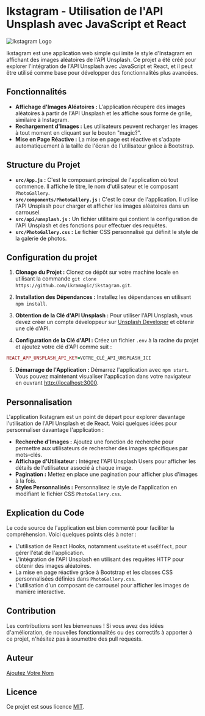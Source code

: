 # Ikstagram - Utilisation de l'API Unsplash avec JavaScript et React

![Ikstagram Logo](insert_logo_url_here) <!-- Ajoutez l'URL du logo de votre projet ici -->

Ikstagram est une application web simple qui imite le style d'Instagram en affichant des images aléatoires de l'API Unsplash. Ce projet a été créé pour explorer l'intégration de l'API Unsplash avec JavaScript et React, et il peut être utilisé comme base pour développer des fonctionnalités plus avancées.

## Fonctionnalités

- **Affichage d'Images Aléatoires :** L'application récupère des images aléatoires à partir de l'API Unsplash et les affiche sous forme de grille, similaire à Instagram.
- **Rechargement d'Images :** Les utilisateurs peuvent recharger les images à tout moment en cliquant sur le bouton "magic?".
- **Mise en Page Réactive :** La mise en page est réactive et s'adapte automatiquement à la taille de l'écran de l'utilisateur grâce à Bootstrap.

## Structure du Projet

- **`src/App.js` :** C'est le composant principal de l'application où tout commence. Il affiche le titre, le nom d'utilisateur et le composant `PhotoGallery`.
- **`src/components/PhotoGallery.js` :** C'est le cœur de l'application. Il utilise l'API Unsplash pour charger et afficher les images aléatoires dans un carrousel.
- **`src/api/unsplash.js` :** Un fichier utilitaire qui contient la configuration de l'API Unsplash et des fonctions pour effectuer des requêtes.
- **`src/PhotoGallery.css` :** Le fichier CSS personnalisé qui définit le style de la galerie de photos.

## Configuration du projet

1. **Clonage du Projet :** Clonez ce dépôt sur votre machine locale en utilisant la commande `git clone https://github.com/ikramagic/ikstagram.git`.

2. **Installation des Dépendances :** Installez les dépendances en utilisant `npm install`.

3. **Obtention de la Clé d'API Unsplash :** Pour utiliser l'API Unsplash, vous devez créer un compte développeur sur [Unsplash Developer](https://unsplash.com/developers) et obtenir une clé d'API.

4. **Configuration de la Clé d'API :** Créez un fichier `.env` à la racine du projet et ajoutez votre clé d'API comme suit :

```ruby
REACT_APP_UNSPLASH_API_KEY=VOTRE_CLÉ_API_UNSPLASH_ICI
```

5. **Démarrage de l'Application :** Démarrez l'application avec `npm start`. Vous pouvez maintenant visualiser l'application dans votre navigateur en ouvrant [http://localhost:3000](http://localhost:3000).

## Personnalisation

L'application Ikstagram est un point de départ pour explorer davantage l'utilisation de l'API Unsplash et de React. Voici quelques idées pour personnaliser davantage l'application :

- **Recherche d'Images :** Ajoutez une fonction de recherche pour permettre aux utilisateurs de rechercher des images spécifiques par mots-clés.
- **Affichage d'Utilisateur :** Intégrez l'API Unsplash Users pour afficher les détails de l'utilisateur associé à chaque image.
- **Pagination :** Mettez en place une pagination pour afficher plus d'images à la fois.
- **Styles Personnalisés :** Personnalisez le style de l'application en modifiant le fichier CSS `PhotoGallery.css`.

## Explication du Code

Le code source de l'application est bien commenté pour faciliter la compréhension. Voici quelques points clés à noter :

- L'utilisation de React Hooks, notamment `useState` et `useEffect`, pour gérer l'état de l'application.
- L'intégration de l'API Unsplash en utilisant des requêtes HTTP pour obtenir des images aléatoires.
- La mise en page réactive grâce à Bootstrap et les classes CSS personnalisées définies dans `PhotoGallery.css`.
- L'utilisation d'un composant de carrousel pour afficher les images de manière interactive.

## Contribution

Les contributions sont les bienvenues ! Si vous avez des idées d'amélioration, de nouvelles fonctionnalités ou des correctifs à apporter à ce projet, n'hésitez pas à soumettre des pull requests.

## Auteur

[Ajoutez Votre Nom](votre-lien-de-profil-github) <!-- Remplacez par votre nom et le lien vers votre profil GitHub -->

## Licence

Ce projet est sous licence [MIT](LICENSE.md).
